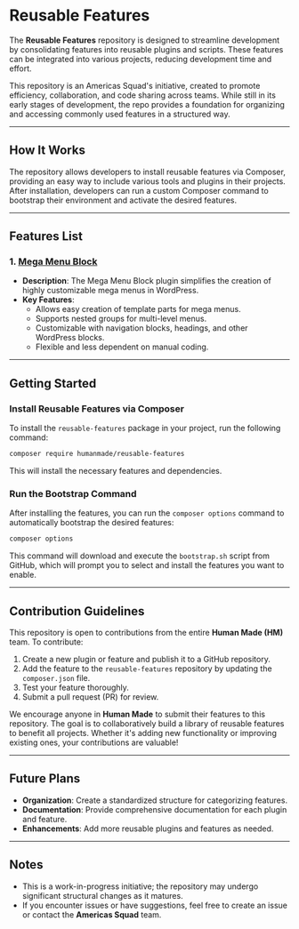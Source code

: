 
# Reusable Features

The **Reusable Features** repository is designed to streamline development by consolidating features into reusable plugins and scripts. These features can be integrated into various projects, reducing development time and effort.

This repository is an Americas Squad's initiative, created to promote efficiency, collaboration, and code sharing across teams. While still in its early stages of development, the repo provides a foundation for organizing and accessing commonly used features in a structured way.

---

## How It Works
The repository allows developers to install reusable features via Composer, providing an easy way to include various tools and plugins in their projects. After installation, developers can run a custom Composer command to bootstrap their environment and activate the desired features.

---

## Features List

### 1. [Mega Menu Block](https://github.com/humanmade/hm-mega-menu-block)
- **Description**: The Mega Menu Block plugin simplifies the creation of highly customizable mega menus in WordPress. 
- **Key Features**:
  - Allows easy creation of template parts for mega menus.
  - Supports nested groups for multi-level menus.
  - Customizable with navigation blocks, headings, and other WordPress blocks.
  - Flexible and less dependent on manual coding.

---

## Getting Started

### Install Reusable Features via Composer

To install the `reusable-features` package in your project, run the following command:

```bash
composer require humanmade/reusable-features
```

This will install the necessary features and dependencies.

### Run the Bootstrap Command

After installing the features, you can run the `composer options` command to automatically bootstrap the desired features:

```bash
composer options
```

This command will download and execute the `bootstrap.sh` script from GitHub, which will prompt you to select and install the features you want to enable.

---

## Contribution Guidelines

This repository is open to contributions from the entire **Human Made (HM)** team. To contribute:

1. Create a new plugin or feature and publish it to a GitHub repository.
2. Add the feature to the `reusable-features` repository by updating the `composer.json` file.
3. Test your feature thoroughly.
4. Submit a pull request (PR) for review.

We encourage anyone in **Human Made** to submit their features to this repository. The goal is to collaboratively build a library of reusable features to benefit all projects. Whether it's adding new functionality or improving existing ones, your contributions are valuable!

---

## Future Plans

- **Organization**: Create a standardized structure for categorizing features.
- **Documentation**: Provide comprehensive documentation for each plugin and feature.
- **Enhancements**: Add more reusable plugins and features as needed.

---

## Notes

- This is a work-in-progress initiative; the repository may undergo significant structural changes as it matures.
- If you encounter issues or have suggestions, feel free to create an issue or contact the **Americas Squad** team.
